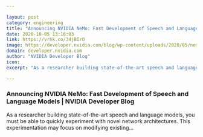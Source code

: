 ```yaml
---

layout: post
category: engineering
title: "Announcing NVIDIA NeMo: Fast Development of Speech and Language Models"
date: 2020-10-05 13:16:03
link: https://vrhk.co/34jBIrO
image: https://developer.nvidia.com/blog/wp-content/uploads/2020/05/nemo-devblog-thumbnail.png
domain: developer.nvidia.com
author: "NVIDIA Developer Blog"
icon: 
excerpt: "As a researcher building state-of-the-art speech and language models, you must be able to quickly experiment with novel network architectures. This experimentation may focus on modifying existing…"

---
```


### Announcing NVIDIA NeMo: Fast Development of Speech and Language Models | NVIDIA Developer Blog

As a researcher building state-of-the-art speech and language models, you must be able to quickly experiment with novel network architectures. This experimentation may focus on modifying existing…